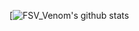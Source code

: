 [![FSV_Venom's github stats](https://github-readme-stats.vercel.app/api?username=anuraghazra&theme=dark&show_icons=true)
